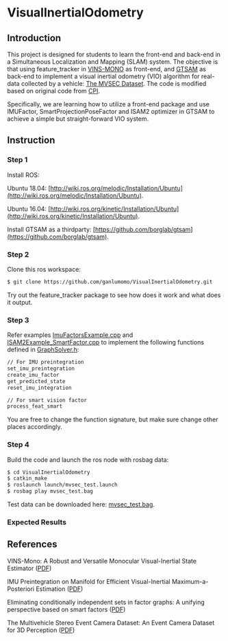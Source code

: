 # VisualInertialOdometry

## Introduction

This project is designed for students to learn the front-end and back-end in a Simultaneous Localization and Mapping (SLAM) system. The objective is that using feature_tracker in [VINS-MONO](https://github.com/HKUST-Aerial-Robotics/VINS-Mono) as front-end, and [GTSAM](https://github.com/borglab/gtsam) as back-end to implement a visual inertial odometry (VIO) algorithm for real-data collected by a vehicle: [The MVSEC Dataset](https://daniilidis-group.github.io/mvsec/). The code is modified based on original code from [CPI](https://github.com/rpng/cpi).

Specifically, we are learning how to utilize a front-end package and use IMUFactor, SmartProjectionPoseFactor and ISAM2 optimizer in GTSAM to achieve a simple but straight-forward VIO system.

## Instruction

### Step 1

Install ROS: 

Ubuntu 18.04: [http://wiki.ros.org/melodic/Installation/Ubuntu](http://wiki.ros.org/melodic/Installation/Ubuntu).

Ubuntu 16.04: [http://wiki.ros.org/kinetic/Installation/Ubuntu](http://wiki.ros.org/kinetic/Installation/Ubuntu).

Install GTSAM as a thirdparty: [https://github.com/borglab/gtsam](https://github.com/borglab/gtsam).

### Step 2

Clone this ros workspace:

```bash
$ git clone https://github.com/ganlumomo/VisualInertialOdometry.git
```

Try out the feature_tracker package to see how does it work and what does it output.

### Step 3
Refer examples [ImuFactorsExample.cpp](https://bitbucket.org/gtborg/gtsam/src/develop/examples/ImuFactorsExample.cpp) and [ISAM2Example_SmartFactor.cpp](https://bitbucket.org/gtborg/gtsam/src/develop/examples/ISAM2Example_SmartFactor.cpp) to implement the following functions defined in [GraphSolver.h](https://github.com/ganlumomo/VisualInertialOdometry/blob/master/src/gtsam_backend/include/gtsam_backend/GraphSolver.h#L115):
```bash
// For IMU preintegration
set_imu_preintegration
create_imu_factor
get_predicted_state
reset_imu_integration

// For smart vision factor
process_feat_smart
```
You are free to change the function signature, but make sure change other places accordingly.

### Step 4

Build the code and launch the ros node with rosbag data:
```bash
$ cd VisualInertialOdometry
$ catkin_make
$ roslaunch launch/mvsec_test.launch
$ rosbag play mvsec_test.bag
```
Test data can be downloaded here: [mvsec_test.bag]().

### Expected Results

## References

VINS-Mono: A Robust and Versatile Monocular Visual-Inertial State Estimator ([PDF](https://ieeexplore.ieee.org/document/8421746))

IMU Preintegration on Manifold for Efficient Visual-Inertial Maximum-a-Posteriori Estimation ([PDF](http://www.roboticsproceedings.org/rss11/p06.pdf))

Eliminating conditionally independent sets in factor graphs: A unifying perspective based on smart factors ([PDF](https://ieeexplore.ieee.org/abstract/document/6907483))

The Multivehicle Stereo Event Camera Dataset: An Event Camera Dataset for 3D Perception ([PDF](https://ieeexplore.ieee.org/document/8288670))
